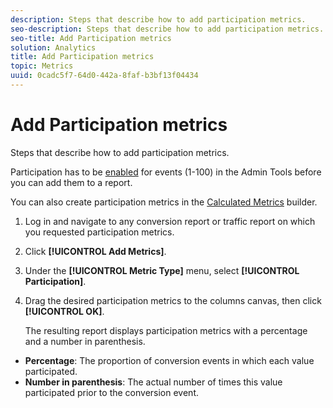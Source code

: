 ```yaml
---
description: Steps that describe how to add participation metrics.
seo-description: Steps that describe how to add participation metrics.
seo-title: Add Participation metrics
solution: Analytics
title: Add Participation metrics
topic: Metrics
uuid: 0cadc5f7-64d0-442a-8faf-b3bf13f04434
---
```


# Add Participation metrics

Steps that describe how to add participation metrics.

Participation has to be [enabled](../../../components/c-variables/c-metrics/metrics-participation.md#concept_8E6B39106A244CB49E055150B291B477) for events (1-100) in the Admin Tools before you can add them to a report.

You can also create participation metrics in the [Calculated Metrics](https://marketing.adobe.com/resources/help/en_US/analytics/calcmetrics/participation_metric.html) builder.

1. Log in and navigate to any conversion report or traffic report on which you requested participation metrics.
1. Click **[!UICONTROL Add Metrics]**.
1. Under the **[!UICONTROL Metric Type]** menu, select **[!UICONTROL Participation]**.
1. Drag the desired participation metrics to the columns canvas, then click **[!UICONTROL OK]**.

   The resulting report displays participation metrics with a percentage and a number in parenthesis.

* **Percentage**: The proportion of conversion events in which each value participated.
* **Number in parenthesis**: The actual number of times this value participated prior to the conversion event.

